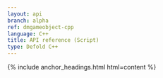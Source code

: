```yaml
---
layout: api
branch: alpha
ref: dmgameobject-cpp
language: C++
title: API reference (Script)
type: Defold C++
---
```

{% include anchor_headings.html html=content %}